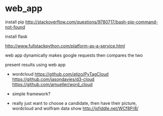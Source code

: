 # web_app

install pip
http://stackoverflow.com/questions/9780717/bash-pip-command-not-found

install flask

http://www.fullstackpython.com/platform-as-a-service.html







web app dynamically makes google requests
then compares the two


present results using web app

- wordcloud
https://github.com/atizo/PyTagCloud
https://github.com/jasondavies/d3-cloud
https://github.com/amueller/word_cloud

- simple framework?
- really just want to choose a candidate, then have their picture, wordcloud and wolfram data show
http://jsfiddle.net/WCf8P/8/
